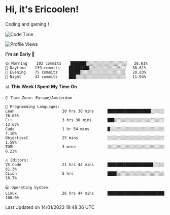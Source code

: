 # Hi, it's Ericoolen!
Coding and gaming！

<!--START_SECTION:waka-->
![Code Time](http://img.shields.io/badge/Code%20Time-618%20hrs%2056%20mins-blue)

![Profile Views](http://img.shields.io/badge/Profile%20Views-0-blue)

**I'm an Early 🐤** 

```text
🌞 Morning    103 commits    ███████░░░░░░░░░░░░░░░░░░   28.61% 
🌆 Daytime    139 commits    █████████░░░░░░░░░░░░░░░░   38.61% 
🌃 Evening    75 commits     █████░░░░░░░░░░░░░░░░░░░░   20.83% 
🌙 Night      43 commits     ███░░░░░░░░░░░░░░░░░░░░░░   11.94%

```


📊 **This Week I Spent My Time On** 

```text
⌚︎ Time Zone: Europe/Amsterdam

💬 Programming Languages: 
Lean                     20 hrs 30 mins      ███████████████████░░░░░░   76.65% 
C++                      3 hrs 38 mins       ███░░░░░░░░░░░░░░░░░░░░░░   13.62% 
Cuda                     1 hr 54 mins        █░░░░░░░░░░░░░░░░░░░░░░░░   7.16% 
ObjectiveC               25 mins             ░░░░░░░░░░░░░░░░░░░░░░░░░   1.58% 
TOML                     3 mins              ░░░░░░░░░░░░░░░░░░░░░░░░░   0.23%

🔥 Editors: 
VS Code                  21 hrs 44 mins      ████████████████████░░░░░   81.3% 
CLion                    5 hrs               ████░░░░░░░░░░░░░░░░░░░░░   18.7%

💻 Operating System: 
Linux                    26 hrs 44 mins      █████████████████████████   100.0%

```


 Last Updated on 14/01/2023 19:48:36 UTC
<!--END_SECTION:waka-->

